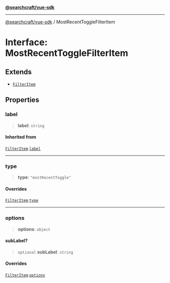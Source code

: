[**@searchcraft/vue-sdk**](/reference/sdk/js-vue/README.md)

***

[@searchcraft/vue-sdk](/reference/sdk/js-vue/globals.md) / MostRecentToggleFilterItem

# Interface: MostRecentToggleFilterItem

## Extends

- [`FilterItem`](/reference/sdk/js-vue/interfaces/FilterItem.md)

## Properties

### label

> **label**: `string`

#### Inherited from

[`FilterItem`](/reference/sdk/js-vue/interfaces/FilterItem.md).[`label`](/reference/sdk/js-vue/interfaces/FilterItem.md#label)

***

### type

> **type**: `"mostRecentToggle"`

#### Overrides

[`FilterItem`](/reference/sdk/js-vue/interfaces/FilterItem.md).[`type`](/reference/sdk/js-vue/interfaces/FilterItem.md#type)

***

### options

> **options**: `object`

#### subLabel?

> `optional` **subLabel**: `string`

#### Overrides

[`FilterItem`](/reference/sdk/js-vue/interfaces/FilterItem.md).[`options`](/reference/sdk/js-vue/interfaces/FilterItem.md#options)
